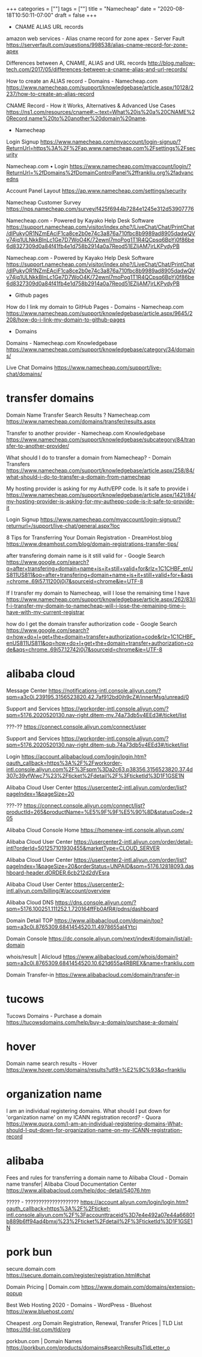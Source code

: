 +++
categories = [""]
tags = [""]
title = "Namecheap"
date = "2020-08-18T10:50:11-07:00"
draft = false
+++

* CNAME ALIAS URL records

amazon web services - Alias cname record for zone apex - Server Fault
https://serverfault.com/questions/998538/alias-cname-record-for-zone-apex

Differences between A, CNAME, ALIAS and URL records
http://blog.mallow-tech.com/2017/05/differences-between-a-cname-alias-and-url-records/

How to create an ALIAS record - Domains - Namecheap.com
https://www.namecheap.com/support/knowledgebase/article.aspx/10128/2237/how-to-create-an-alias-record

CNAME Record - How it Works, Alternatives & Advanced Use Cases
https://ns1.com/resources/cname#:~:text=What%20is%20a%20CNAME%20Record,name%20to%20another%20domain%20name.

* Namecheap

Login Signup
https://www.namecheap.com/myaccount/login-signup/?ReturnUrl=https%3A%2F%2Fap.www.namecheap.com%2Fsettings%2Fsecurity

Namecheap.com • Login
https://www.namecheap.com/myaccount/login/?ReturnUrl=%2fDomains%2fDomainControlPanel%2ffrankliu.org%2fadvancedns

Account Panel Layout
https://ap.www.namecheap.com/settings/security

Namecheap Customer Survey
https://nps.namecheap.com/survey/f425f6944b7284e1245e312d53907776

Namecheap.com - Powered by Kayako Help Desk Software
https://support.namecheap.com/visitor/index.php?/LiveChat/Chat/PrintChat/dIPukyOR1NZmEAciF1ca8ce2b0e74c3a876a710fbc8b9989ad8905dadwQVv74jq1ULNkkBInLc1Ge7D7WoO4K/72ewnl7moPog1T1R4QCpsq6BpYj0f86be6d8327309d0a84f41fb4e1d758b2914a0a7Reod51EZIjAM7jrLKPydyPB

Namecheap.com - Powered by Kayako Help Desk Software
https://support.namecheap.com/visitor/index.php?/LiveChat/Chat/PrintChat/dIPukyOR1NZmEAciF1ca8ce2b0e74c3a876a710fbc8b9989ad8905dadwQVv74jq1ULNkkBInLc1Ge7D7WoO4K/72ewnl7moPog1T1R4QCpsq6BpYj0f86be6d8327309d0a84f41fb4e1d758b2914a0a7Reod51EZIjAM7jrLKPydyPB

* Github pages

How do I link my domain to GitHub Pages - Domains - Namecheap.com
https://www.namecheap.com/support/knowledgebase/article.aspx/9645/2208/how-do-i-link-my-domain-to-github-pages

* Domains

Domains - Namecheap.com Knowledgebase
https://www.namecheap.com/support/knowledgebase/category/34/domains/

Live Chat Domains
https://www.namecheap.com/support/live-chat/domains/

# transfer domains

Domain Name Transfer Search Results ? Namecheap.com
https://www.namecheap.com/domains/transfer/results.aspx

Transfer to another provider - Namecheap.com Knowledgebase
https://www.namecheap.com/support/knowledgebase/subcategory/84/transfer-to-another-provider/

What should I do to transfer a domain from Namecheap? - Domain Transfers
https://www.namecheap.com/support/knowledgebase/article.aspx/258/84/what-should-i-do-to-transfer-a-domain-from-namecheap

My hosting provider is asking for my Auth/EPP code. Is it safe to provide i
https://www.namecheap.com/support/knowledgebase/article.aspx/1421/84/my-hosting-provider-is-asking-for-my-authepp-code-is-it-safe-to-provide-it

Login Signup
https://www.namecheap.com/myaccount/login-signup/?returnurl=/support/live-chat/general.aspx?loc

8 Tips for Transferring Your Domain Registration - DreamHost.blog
https://www.dreamhost.com/blog/domain-registrations-transfer-tips/

after transfering domain name is it still valid for - Google Search
https://www.google.com/search?q=after+transfering+domain+name+is+it+still+valid+for&rlz=1C1CHBF_enUS811US811&oq=after+transfering+domain+name+is+it+still+valid+for+&aqs=chrome..69i57.11200j0j7&sourceid=chrome&ie=UTF-8

If I transfer my domain to Namecheap, will I lose the remaining time I have
https://www.namecheap.com/support/knowledgebase/article.aspx/262/83/if-i-transfer-my-domain-to-namecheap-will-i-lose-the-remaining-time-i-have-with-my-current-registrar

how do I get the domain transfer authorization code - Google Search
https://www.google.com/search?q=how+do+I+get+the+domain+transfer+authorization+code&rlz=1C1CHBF_enUS811US811&oq=how+do+I+get+the+domain+transfer+authorization+code&aqs=chrome..69i57.12742j0j7&sourceid=chrome&ie=UTF-8

# alibaba cloud

Message Center
https://notifications-intl.console.aliyun.com/?spm=a3c0i.239195.3156523820.42.7af912bd0jh9cZ#/innerMsg/unread/0

Support and Services
https://workorder-intl.console.aliyun.com/?spm=5176.2020520130.nav-right.ditem-my.74a73db5v4EEd3#/ticket/list

???-??
https://connect.console.aliyun.com/connect/user

Support and Services
https://workorder-intl.console.aliyun.com/?spm=5176.2020520130.nav-right.ditem-sub.74a73db5v4EEd3#/ticket/list

Login
https://account.alibabacloud.com/login/login.htm?oauth_callback=https%3A%2F%2Fworkorder-intl.console.aliyun.com%2F%3Fspm%3Da2c63.p38356.3156523820.37.4d307c39yfWwc7%23%2Fticket%2Fdetail%2F%3FticketId%3D1F1GSE1N

Alibaba Cloud User Center
https://usercenter2-intl.aliyun.com/order/list?pageIndex=1&pageSize=20

???-??
https://connect.console.aliyun.com/connect/list?productId=265&productName=%E5%9F%9F%E5%90%8D&statusCode=205

Alibaba Cloud Console Home
https://homenew-intl.console.aliyun.com/

Alibaba Cloud User Center
https://usercenter2-intl.aliyun.com/order/detail-intl?orderId=501257101930455&marketType=CLOUD_SERVER

Alibaba Cloud User Center
https://usercenter2-intl.aliyun.com/order/list?pageIndex=1&pageSize=20&orderStatus=UNPAID&spm=5176.12818093.dashboard-header.dORDER.6cb212d2dVEsra

Alibaba Cloud User Center
https://usercenter2-intl.aliyun.com/billing/#/account/overview

Alibaba Cloud DNS
https://dns.console.aliyun.com/?spm=5176.100251.111252.1.720164ffFb0AfR#/pdns/dashboard

Domain Detail TOP
https://www.alibabacloud.com/domain/top?spm=a3c0i.8765309.6841454520.11.4978655aI4Ytcj

Domain Console
https://dc.console.aliyun.com/next/index#/domain/list/all-domain

whois/result | Alicloud
https://www.alibabacloud.com/whois/domain?spm=a3c0i.8765309.6841454520.10.621d655a4RBREX&name=frankliu.com

Domain Transfer-in
https://www.alibabacloud.com/domain/transfer-in

# tucows
Tucows Domains - Purchase a domain
https://tucowsdomains.com/help/buy-a-domain/purchase-a-domain/

# hover
Domain name search results - Hover
https://www.hover.com/domains/results?utf8=%E2%9C%93&q=frankliu

# organization name
I am an individual registering domains. What should I put down for 'organization name' on my ICANN registration record? - Quora
https://www.quora.com/I-am-an-individual-registering-domains-What-should-I-put-down-for-organization-name-on-my-ICANN-registration-record

# alibaba

Fees and rules for transferring a domain name to Alibaba Cloud - Domain name transfer| Alibaba Cloud Documentation Center
https://www.alibabacloud.com/help/doc-detail/54076.htm

????? - ????????????????????
https://account.aliyun.com/login/login.htm?oauth_callback=https%3A%2F%2Fticket-intl.console.aliyun.com%2F%3Faccounttraceid%3D7e4e492a07e44a66801b889b6ff94ad4bmxj%23%2Fticket%2Fdetail%2F%3FticketId%3D1F1GSE1N

# pork bun

secure.domain.com
https://secure.domain.com/register/registration.html#chat

Domain Pricing | Domain.com
https://www.domain.com/domains/extension-popup

Best Web Hosting 2020 - Domains - WordPress - Bluehost
https://www.bluehost.com/

Cheapest .org Domain Registration, Renewal, Transfer Prices | TLD List
https://tld-list.com/tld/org

porkbun.com | Domain Names
https://porkbun.com/products/domains#searchResultsTldLetter_o

